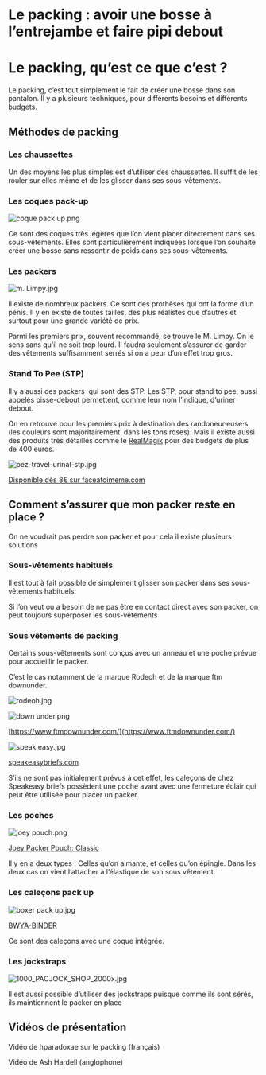 # Le packing : avoir une bosse à l’entrejambe et faire pipi debout

# **Le packing, qu’est ce que c’est ?**

Le packing, c’est tout simplement le fait de créer une bosse dans son pantalon. Il y a plusieurs techniques, pour différents besoins et différents budgets.

## Méthodes de packing

### **Les chaussettes**

Un des moyens les plus simples est d’utiliser des chaussettes. Il suffit de les rouler sur elles même et de les glisser dans ses sous-vêtements.  

### **Les coques pack-up**

![coque pack up.png](https://lh4.googleusercontent.com/B165YehbDA3dqJU0lTUvRv63pisJS5aZVAroJllsAxpZNJfzfwo4KsXRWY9KQxWLYNEy2mXZRAQ40XQmeUD2BlyUu-Uhop8gHtGWYWNhlqFR4oEvoPrW37jUCdXJ6DQJ8GV_l83RA8P8Waq9jA)

Ce sont des coques très légères que l’on vient placer directement dans ses sous-vêtements. Elles sont particulièrement indiquées lorsque l’on souhaite créer une bosse sans ressentir de poids dans ses sous-vêtements.

### **Les packers**

![m. Limpy.jpg](https://lh5.googleusercontent.com/5MotIXZcUBOT8Pj6J4CmTYKN2zZWGYaJG_6pE4A7l5YeWFVgGnfLHQtvoZteINfK2qt2ipEZlRI3qBbewdfGdb4wynPbYpVqVwFirfEIcRWtQcvFajCNqydqJ0eYn9vr47wCzx_5KueC57bMWg)

Il existe de nombreux packers. Ce sont des prothèses qui ont la forme d’un pénis. Il y en existe de toutes tailles, des plus réalistes que d’autres et surtout pour une grande variété de prix.

Parmi les premiers prix, souvent recommandé, se trouve le M. Limpy. On le sens sans qu’il ne soit trop lourd. Il faudra seulement s’assurer de garder des vêtements suffisamment serrés si on a peur d’un effet trop gros.

### **Stand To Pee (STP)**

Il y a aussi des packers  qui sont des STP. Les STP, pour stand to pee, aussi appelés pisse-debout permettent, comme leur nom l’indique, d’uriner debout.

On en retrouve pour les premiers prix à destination des randoneur·euse·s (les couleurs sont majoritairement  dans les tons roses). Mais il existe aussi des produits très détaillés comme le [RealMagik](http://www.reelmagik.com/ftm-store-directory/all-in-one.html) pour des budgets de plus de 400 euros.

![pez-travel-urinal-stp.jpg](https://lh4.googleusercontent.com/WaCm8stc2F7SP_mnRS6BPcoRGxbFkhqtaphSS3R5HZj6Xv34svn2HAR_oLuvVQpGNlwxlfzQOAFRTGsWxE37ZqEdNUD5IVP2UhyxlaOQqcHZtMSTDxmvUWqYZhP0gRRG-kVY3bFR1X2rFunACA)

[Disponible dès 8€ sur faceatoimeme.com](https://faceatoimeme.com/fr/pisse-debout/46-pez-travel-urinal-stp.html)

## **Comment s’assurer que mon packer reste en place ?**

On ne voudrait pas perdre son packer et pour cela il existe plusieurs solutions  

### **Sous-vêtements habituels**

Il est tout à fait possible de simplement glisser son packer dans ses sous-vêtements habituels.

Si l’on veut ou a besoin de ne pas être en contact direct avec son packer, on peut toujours superposer les sous-vêtements    

### **Sous vêtements de packing**

Certains sous-vêtements sont conçus avec un anneau et une poche prévue pour accueillir le packer.

C’est le cas notamment de la marque Rodeoh et de la marque ftm downunder.

![rodeoh.jpg](https://lh6.googleusercontent.com/MFTV_H3j8DR0evftoA0Nb0x18tQOh42EHZGBePQcteQ0pHNWXvxeWOwGF6YOXOPOC-yYPGQi2OgSwAIj4Xicd_xoNRNK9oLh7ceDBVYBPcGbkYzpuYrtLsjRLBJN_r-UIBvh73P-axm_j2kS1w)

![down under.png](https://lh4.googleusercontent.com/2u-A60PCugaQWjylG94sESHbuLRW1WPmOvUEH1kdEWZ8Y5axUoU3gLoy74PJyrfxLSAnC2UfeSMa5fNV67Ujk3tkn_BFGRJQJYXi6X7LZ12sZxKNMDVJ-00DRmw3_IzdUY0JSPfiiSOuyVryGg)

[https://www.ftmdownunder.com/](https://www.ftmdownunder.com/)

![speak easy.jpg](https://lh4.googleusercontent.com/1gGBVCMon_hH-wz3Z2dJxEZaSoLuV94vi_20LL5wlMRPsYBFFKwsIsmwMMrxc1241bMLgyQbHbPNmi1RMUbb9NKeEgQZ4IYKdxf07tGOUx8ANCPCNV6qTtJDiI8ljKl91nNReJ6Hb8vF9OCBRA)

[speakeasybriefs.com](https://speakeasybriefs.com/)

S’ils ne sont pas initialement prévus à cet effet, les caleçons de chez Speakeasy briefs possèdent une poche avant avec une fermeture éclair qui peut être utilisée pour placer un packer.

### **Les poches**

![joey pouch.png](https://lh4.googleusercontent.com/xr-hISnaTCAZDCBXj3kPZ5sZ9Ey4slMHAwSQltgXaNVaIaPJ0TmcQSKXzw0gfxfdVZHUUAyN1X6GxBjDWdwKij6ry7XC8Un1aRXxfNgvWtwqhc3ohgUhvHdZ3fwzHzr0WJhwcE-V-rg9LBwo9Q)

[Joey Packer Pouch: Classic](https://www.ftmessentials.com/products/joey-packer-pouch-classic)

Il y en a deux types : Celles qu’on aimante, et celles qu’on épingle. Dans les deux cas on vient l’attacher à l’élastique de son sous vêtement.

### **Les caleçons pack up**

![boxer pack up.jpg](https://lh4.googleusercontent.com/p36jx9perJ9gkGGH7nDwxZZd9HsGbtdBxTx-e2RjgUc5958lRaO5qwt5H3_jr6iefIB11A4TyLBjWoey_afnmBoYOwxF3RCvMU2Dm9UwxS-C3W-uATpLPvbbttQmmowdxAEdEGRmXlN_LeZcYQ)

[BWYA-BINDER](https://www.bwya-binder.com/boutique-1/boxers-pack-up/)

Ce sont des caleçons avec une coque intégrée.

### **Les jockstraps**

![1000_PACJOCK_SHOP_2000x.jpg](https://lh5.googleusercontent.com/o_rZHA8TCr-eDMvQoVn9lxZsFYE-tZLXRPPqqk0_dSWpS-8gNGIpD4FSw7BWQrupDOJYsbJSgH1kTPjL7WxuC7ICvzTC1IMjxOLqFTJRCR24dsedhFLMe-Fp3z-mDDTyI5eD0bK28hXJSCT0kQ)

Il est aussi possible d’utiliser des jockstraps puisque comme ils sont sérés, ils maintiennent le packer en place

## Vidéos de présentation

Vidéo de hparadoxae sur le packing (français)

Vidéo de Ash Hardell (anglophone)